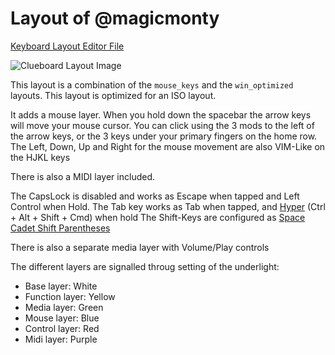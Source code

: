 # Layout of @magicmonty

[Keyboard Layout Editor File]

![Clueboard Layout Image](http://i.imgur.com/TNh2Qai.png)

This layout is a combination of the `mouse_keys` and the `win_optimized` layouts.
This layout is optimized for an ISO layout.

It adds a mouse layer. When you hold down the spacebar the arrow keys
will move your mouse cursor. You can click using the 3 mods to the left of the
arrow keys, or the 3 keys under your primary fingers on the home row.
The Left, Down, Up and Right for the mouse movement are also VIM-Like on the HJKL keys

There is also a MIDI layer included.

The CapsLock is disabled and works as Escape when tapped and Left Control when Hold.
The Tab key works as Tab when tapped, and [Hyper] (Ctrl + Alt + Shift + Cmd) when hold
The Shift-Keys are configured as [Space Cadet Shift Parentheses]

There is also a separate media layer with Volume/Play controls

The different layers are signalled throug setting of the underlight:

- Base layer: White
- Function layer: Yellow
- Media layer: Green
- Mouse layer: Blue
- Control layer: Red
- Midi layer: Purple

[Hyper]: http://brettterpstra.com/2012/12/08/a-useful-caps-lock-key/
[Space Cadet Shift Parentheses]: http://stevelosh.com/blog/2012/10/a-modern-space-cadet/#shift-parentheses
[Keyboard Layout Editor File]: http://www.keyboard-layout-editor.com/#/gists/f869b8789242a712e0f46eabbd550056
